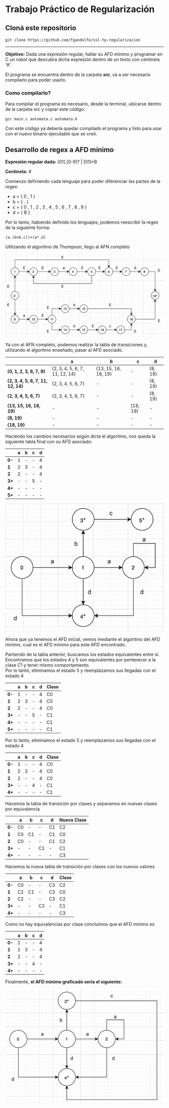 # Trabajo Práctico de Regularización
## Cloná este repositorio

    git clone https://github.com/fgandolfo/ssl-tp-regularizacion
---------
**Objetivo:** Dada una expresión regular, hallar su AFD mínimo y programar en C un robot que descubra dicha expresión dentro de un texto con centinela '#'.

El programa se encuentra dentro de la carpeta ***src***, va a ser necesario compilarlo para poder usarlo.

### Como compilarlo?
Para compilar el programa es necesario, desde la terminal, ubicarse dentro de la carpeta src y copiar este código:

    gcc main.c automata.c automata.h

Con este código ya debería quedar compilado el programa y listo para usar con el nuevo binario ejecutable que se creó.

## Desarrollo de regex a AFD mínimo

**Expresión regular dada:** [01]\.[0-9]? | [01]*B

**Centinela:** #

Comienzo definiendo cada lenguaje para poder diferenciar las partes de la regex:
- a = { 0 , 1 }  
- b = { . }  
- c = { 0 , 1 , 2 , 3 , 4 , 5 , 6 , 7 , 8 , 9 }  
- d = { B }

Por lo tanto, habiendo definido los lenguajes, podemos reescribir la regex de la siguiente forma:

    (a.(b+b.c))+(a*.d)

Utilizando el algoritmo de Thompson, llego al AFN completo

![AFN completo](https://github.com/fgandolfo/ssl-tp-regularizacion/blob/master/imgs/AFN_completo.png)

Ya con el AFN completo, podemos realizar la tabla de transiciones y, utilizando el algoritmo enseñado, pasar al AFD asociado.

||a|b|c|d
|--|--|--|--|--|
**{0, 1, 2, 3, 6, 7, 9}**|{2, 3, 4, 5, 6, 7, 11, 12, 14}|{13, 15, 16, 18, 19}|-|{8, 19}|
**{2, 3, 4, 5, 6, 7, 11, 12, 14}**|{2, 3, 4, 5, 6, 7}|-|-|{8, 19}|
**{2, 3, 4, 5, 6, 7}**|{2, 3, 4, 5, 6, 7}|-|-|{8, 19}|
**{13, 15, 16, 18, 19}**|-|-|{18, 19}|-|
**{8, 19}**|-|-|-|-|
**{18, 19}**|-|-|-|-|

Haciendo los cambios necesarios según dicta el algoritmo, nos queda la siguiente tabla final con su AFD asociado:

||a|b|c|d
|--|--|--|--|--|
**0-**|1|-|-|4|
**1**|2|3|-|4|
**2**|2|-|-|4|
**3+**|-|-|5|-|
**4+**|-|-|-|-|
**5+**|-|-|-|-|

![AFD inicial](https://github.com/fgandolfo/ssl-tp-regularizacion/blob/master/imgs/AFD_inicial.png)

Ahora que ya tenemos el AFD inicial, vemos mediante el algoritmo del AFD mínimo, cual es el AFD mínimo para este AFD encontrado.

Partiendo de la tabla anterior, buscamos los estados equivalentes entre sí.  
Encontramos que los estados 4 y 5 son equivalentes por pertenecer a la clase C1 y tener mismo comportamiento.  
Por lo tanto, eliminamos el estado 5 y reemplazamos sus llegadas con el estado 4

||a|b|c|d|Clase
|--|--|--|--|--|--|
**0-**|1|-|-|4|C0
**1**|2|3|-|4|C0
**2**|2|-|-|4|C0
**3+**|-|-|5|-|C1
**4+**|-|-|-|-|C1
**5+**|-|-|-|-|C1

Por lo tanto, eliminamos el estado 5 y reemplazamos sus llegadas con el estado 4

||a|b|c|d|Clase
|--|--|--|--|--|--|
**0-**|1|-|-|4|C0
**1**|2|3|-|4|C0
**2**|2|-|-|4|C0
**3+**|-|-|4|-|C1
**4+**|-|-|-|-|C1

Hacemos la tabla de transición por clases y separamos en nuevas clases por equivalencia

||a|b|c|d|Nueva Clase
|--|--|--|--|--|--|
**0-**|C0|-|-|C1|C2
**1**|C0|C1|-|C1|C0
**2**|C0|-|-|C1|C2
**3+**|-|-|C1|-|C1
**4+**|-|-|-|-|C3

Hacemos la nueva tabla de transición por clases con los nuevos valores

||a|b|c|d|Clase
|--|--|--|--|--|--|
**0-**|C0|-|-|C3|C2
**1**|C2|C1|-|C3|C0
**2**|C2|-|-|C3|C2
**3+**|-|-|C3|-|C1
**4+**|-|-|-|-|C3

Como no hay equivalencias por clase concluímos que el AFD mínimo es

||a|b|c|d|
|--|--|--|--|--|
**0-**|1|-|-|4|
**1**|2|3|-|4|
**2**|2|-|-|4|
**3+**|-|-|4|-|
**4+**|-|-|-|-|

Finalmente, **el AFD mínimo graficado sería el siguiente:**

![AFD minimo](https://github.com/fgandolfo/ssl-tp-regularizacion/blob/master/imgs/AFD_minimo.png)
